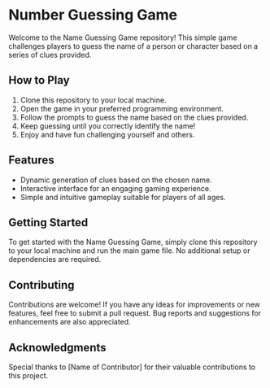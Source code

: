 # Number Guessing Game

Welcome to the Name Guessing Game repository! This simple game challenges players to guess the name of a person or character based on a series of clues provided.

## How to Play

1. Clone this repository to your local machine.
2. Open the game in your preferred programming environment.
3. Follow the prompts to guess the name based on the clues provided.
4. Keep guessing until you correctly identify the name!
5. Enjoy and have fun challenging yourself and others.

## Features

- Dynamic generation of clues based on the chosen name.
- Interactive interface for an engaging gaming experience.
- Simple and intuitive gameplay suitable for players of all ages.

## Getting Started

To get started with the Name Guessing Game, simply clone this repository to your local machine and run the main game file. No additional setup or dependencies are required.

## Contributing

Contributions are welcome! If you have any ideas for improvements or new features, feel free to submit a pull request. Bug reports and suggestions for enhancements are also appreciated.



## Acknowledgments

Special thanks to [Name of Contributor] for their valuable contributions to this project.


